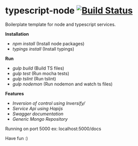 # typescript-node [![Build Status](https://travis-ci.org/Talento90/typescript-node.svg?branch=master)](https://travis-ci.org/Talento90/typescript-node)

Boilerplate template for node and typescript services.

**Installation**

* *npm install* (Install node packages)
* *typings install* (Install typings)

**Run**

* *gulp build* (Build TS files)
* *gulp test* (Run mocha tests)
* *gulp tslint* (Run tslint)
* *gulp nodemon* (Run nodemon and watch ts files)

**Features**

* *Inversion of control using Inversify/*
* *Service Api using Hapijs*
* *Swagger documentation*
* *Generic Mongo Repository*


Running on port 5000 ex: localhost:5000/docs

Have fun :)

